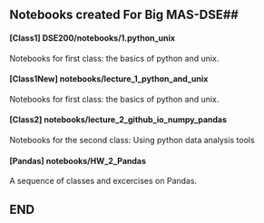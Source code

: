 ## Notebooks created For Big MAS-DSE##

#### __[Class1]__ DSE200/notebooks/1.python_unix
Notebooks for first class: the basics of python and unix.

#### __[Class1New]__ notebooks/lecture_1_python_and_unix
Notebooks for first class: the basics of python and unix.

#### __[Class2]__ notebooks/lecture_2_github_io_numpy_pandas
Notebooks for the second class: Using python data analysis tools

#### __[Pandas]__ notebooks/HW_2_Pandas
A sequence of classes and excercises on Pandas.

## END ##
